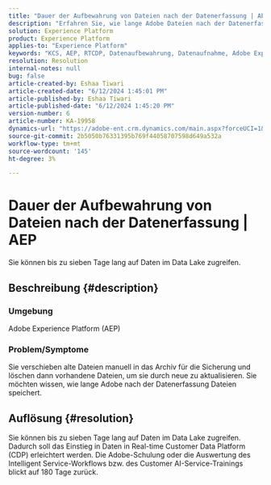 ```yaml
---
title: "Dauer der Aufbewahrung von Dateien nach der Datenerfassung | AEP"
description: "Erfahren Sie, wie lange Adobe Dateien nach der Datenerfassung auf dem Speicher aufbewahrt."
solution: Experience Platform
product: Experience Platform
applies-to: "Experience Platform"
keywords: "KCS, AEP, RTCDP, Datenaufbewahrung, Datenaufnahme, Adobe Experience Platform, Experience Platform, Data Lake"
resolution: Resolution
internal-notes: null
bug: false
article-created-by: Eshaa Tiwari
article-created-date: "6/12/2024 1:45:01 PM"
article-published-by: Eshaa Tiwari
article-published-date: "6/12/2024 1:45:20 PM"
version-number: 6
article-number: KA-19958
dynamics-url: "https://adobe-ent.crm.dynamics.com/main.aspx?forceUCI=1&pagetype=entityrecord&etn=knowledgearticle&id=9c5b47f2-c128-ef11-840a-6045bd029b18"
source-git-commit: 2b5050b76331395b769f44058707598d649a532a
workflow-type: tm+mt
source-wordcount: '145'
ht-degree: 3%

---
```


# Dauer der Aufbewahrung von Dateien nach der Datenerfassung | AEP


Sie können bis zu sieben Tage lang auf Daten im Data Lake zugreifen.

## Beschreibung {#description}


### <b>Umgebung</b>

Adobe Experience Platform (AEP)

### <b>Problem/Symptome</b>

Sie verschieben alte Dateien manuell in das Archiv für die Sicherung und löschen dann vorhandene Dateien, um sie durch neue zu aktualisieren. Sie möchten wissen, wie lange Adobe nach der Datenerfassung Dateien speichert.




## Auflösung {#resolution}


Sie können bis zu sieben Tage lang auf Daten im Data Lake zugreifen. Dadurch soll das Einstieg in Daten in Real-time Customer Data Platform (CDP) erleichtert werden. Die Adobe-Schulung oder die Auswertung des Intelligent Service-Workflows bzw. des Customer AI-Service-Trainings blickt auf 180 Tage zurück.
